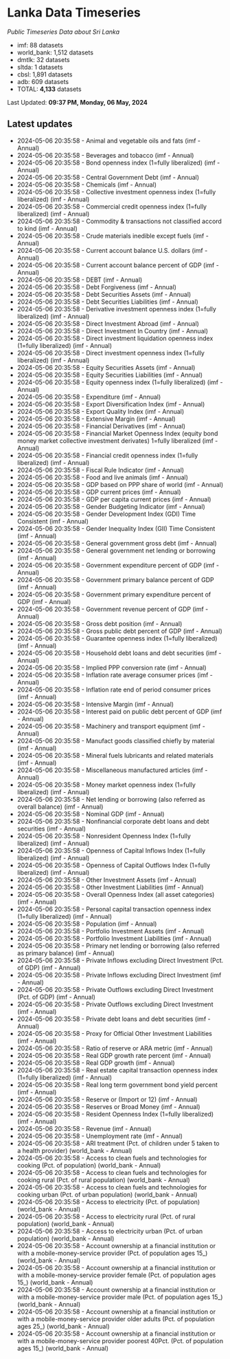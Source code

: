 # Lanka Data Timeseries
*Public Timeseries Data about Sri Lanka*

* imf: 88 datasets
* world_bank: 1,512 datasets
* dmtlk: 32 datasets
* sltda: 1 datasets
* cbsl: 1,891 datasets
* adb: 609 datasets
* TOTAL: **4,133** datasets

Last Updated: **09:37 PM, Monday, 06 May, 2024**

## Latest updates

* 2024-05-06 20:35:58 - Animal and vegetable oils and fats (imf - Annual)
* 2024-05-06 20:35:58 - Beverages and tobacco (imf - Annual)
* 2024-05-06 20:35:58 - Bond openness index (1=fully liberalized) (imf - Annual)
* 2024-05-06 20:35:58 - Central Government Debt (imf - Annual)
* 2024-05-06 20:35:58 - Chemicals (imf - Annual)
* 2024-05-06 20:35:58 - Collective investment openness index (1=fully liberalized) (imf - Annual)
* 2024-05-06 20:35:58 - Commercial credit openness index (1=fully liberalized) (imf - Annual)
* 2024-05-06 20:35:58 - Commodity & transactions not classified accord to kind (imf - Annual)
* 2024-05-06 20:35:58 - Crude materials inedible except fuels (imf - Annual)
* 2024-05-06 20:35:58 - Current account balance U.S. dollars (imf - Annual)
* 2024-05-06 20:35:58 - Current account balance percent of GDP (imf - Annual)
* 2024-05-06 20:35:58 - DEBT (imf - Annual)
* 2024-05-06 20:35:58 - Debt Forgiveness (imf - Annual)
* 2024-05-06 20:35:58 - Debt Securities Assets (imf - Annual)
* 2024-05-06 20:35:58 - Debt Securities Liabilities (imf - Annual)
* 2024-05-06 20:35:58 - Derivative investment openness index (1=fully liberalized) (imf - Annual)
* 2024-05-06 20:35:58 - Direct Investment Abroad (imf - Annual)
* 2024-05-06 20:35:58 - Direct Investment In Country (imf - Annual)
* 2024-05-06 20:35:58 - Direct investment liquidation openness index (1=fully liberalized) (imf - Annual)
* 2024-05-06 20:35:58 - Direct investment openness index (1=fully liberalized) (imf - Annual)
* 2024-05-06 20:35:58 - Equity Securities Assets (imf - Annual)
* 2024-05-06 20:35:58 - Equity Securities Liabilities (imf - Annual)
* 2024-05-06 20:35:58 - Equity openness index (1=fully liberalized) (imf - Annual)
* 2024-05-06 20:35:58 - Expenditure (imf - Annual)
* 2024-05-06 20:35:58 - Export Diversification Index (imf - Annual)
* 2024-05-06 20:35:58 - Export Quality Index (imf - Annual)
* 2024-05-06 20:35:58 - Extensive Margin (imf - Annual)
* 2024-05-06 20:35:58 - Financial Derivatives (imf - Annual)
* 2024-05-06 20:35:58 - Financial Market Openness Index (equity bond money market collective investment derivates) 1=fully liberalized (imf - Annual)
* 2024-05-06 20:35:58 - Financial credit openness index (1=fully liberalized) (imf - Annual)
* 2024-05-06 20:35:58 - Fiscal Rule Indicator (imf - Annual)
* 2024-05-06 20:35:58 - Food and live animals (imf - Annual)
* 2024-05-06 20:35:58 - GDP based on PPP share of world (imf - Annual)
* 2024-05-06 20:35:58 - GDP current prices (imf - Annual)
* 2024-05-06 20:35:58 - GDP per capita current prices (imf - Annual)
* 2024-05-06 20:35:58 - Gender Budgeting Indicator (imf - Annual)
* 2024-05-06 20:35:58 - Gender Development Index (GDI) Time Consistent (imf - Annual)
* 2024-05-06 20:35:58 - Gender Inequality Index (GII) Time Consistent (imf - Annual)
* 2024-05-06 20:35:58 - General government gross debt (imf - Annual)
* 2024-05-06 20:35:58 - General government net lending or borrowing (imf - Annual)
* 2024-05-06 20:35:58 - Government expenditure percent of GDP (imf - Annual)
* 2024-05-06 20:35:58 - Government primary balance percent of GDP (imf - Annual)
* 2024-05-06 20:35:58 - Government primary expenditure percent of GDP (imf - Annual)
* 2024-05-06 20:35:58 - Government revenue percent of GDP (imf - Annual)
* 2024-05-06 20:35:58 - Gross debt position (imf - Annual)
* 2024-05-06 20:35:58 - Gross public debt percent of GDP (imf - Annual)
* 2024-05-06 20:35:58 - Guarantee openness index (1=fully liberalized) (imf - Annual)
* 2024-05-06 20:35:58 - Household debt loans and debt securities (imf - Annual)
* 2024-05-06 20:35:58 - Implied PPP conversion rate (imf - Annual)
* 2024-05-06 20:35:58 - Inflation rate average consumer prices (imf - Annual)
* 2024-05-06 20:35:58 - Inflation rate end of period consumer prices (imf - Annual)
* 2024-05-06 20:35:58 - Intensive Margin (imf - Annual)
* 2024-05-06 20:35:58 - Interest paid on public debt percent of GDP (imf - Annual)
* 2024-05-06 20:35:58 - Machinery and transport equipment (imf - Annual)
* 2024-05-06 20:35:58 - Manufact goods classified chiefly by material (imf - Annual)
* 2024-05-06 20:35:58 - Mineral fuels lubricants and related materials (imf - Annual)
* 2024-05-06 20:35:58 - Miscellaneous manufactured articles (imf - Annual)
* 2024-05-06 20:35:58 - Money market openness index (1=fully liberalized) (imf - Annual)
* 2024-05-06 20:35:58 - Net lending or borrowing (also referred as overall balance) (imf - Annual)
* 2024-05-06 20:35:58 - Nominal GDP (imf - Annual)
* 2024-05-06 20:35:58 - Nonfinancial corporate debt loans and debt securities (imf - Annual)
* 2024-05-06 20:35:58 - Nonresident Openness Index (1=fully liberalized) (imf - Annual)
* 2024-05-06 20:35:58 - Openness of Capital Inflows Index (1=fully liberalized) (imf - Annual)
* 2024-05-06 20:35:58 - Openness of Capital Outflows Index (1=fully liberalized) (imf - Annual)
* 2024-05-06 20:35:58 - Other Investment Assets (imf - Annual)
* 2024-05-06 20:35:58 - Other Investment Liabilities (imf - Annual)
* 2024-05-06 20:35:58 - Overall Openness Index (all asset categories) (imf - Annual)
* 2024-05-06 20:35:58 - Personal capital transaction openness index (1=fully liberalized) (imf - Annual)
* 2024-05-06 20:35:58 - Population (imf - Annual)
* 2024-05-06 20:35:58 - Portfolio Investment Assets (imf - Annual)
* 2024-05-06 20:35:58 - Portfolio Investment Liabilities (imf - Annual)
* 2024-05-06 20:35:58 - Primary net lending or borrowing (also referred as primary balance) (imf - Annual)
* 2024-05-06 20:35:58 - Private Inflows excluding Direct Investment (Pct. of GDP) (imf - Annual)
* 2024-05-06 20:35:58 - Private Inflows excluding Direct Investment (imf - Annual)
* 2024-05-06 20:35:58 - Private Outflows excluding Direct Investment (Pct. of GDP) (imf - Annual)
* 2024-05-06 20:35:58 - Private Outflows excluding Direct Investment (imf - Annual)
* 2024-05-06 20:35:58 - Private debt loans and debt securities (imf - Annual)
* 2024-05-06 20:35:58 - Proxy for Official Other Investment Liabilities (imf - Annual)
* 2024-05-06 20:35:58 - Ratio of reserve or ARA metric (imf - Annual)
* 2024-05-06 20:35:58 - Real GDP growth rate percent (imf - Annual)
* 2024-05-06 20:35:58 - Real GDP growth (imf - Annual)
* 2024-05-06 20:35:58 - Real estate capital transaction openness index (1=fully liberalized) (imf - Annual)
* 2024-05-06 20:35:58 - Real long term government bond yield percent (imf - Annual)
* 2024-05-06 20:35:58 - Reserve or (Import or 12) (imf - Annual)
* 2024-05-06 20:35:58 - Reserves or Broad Money (imf - Annual)
* 2024-05-06 20:35:58 - Resident Openness Index (1=fully liberalized) (imf - Annual)
* 2024-05-06 20:35:58 - Revenue (imf - Annual)
* 2024-05-06 20:35:58 - Unemployment rate (imf - Annual)
* 2024-05-06 20:35:58 - ARI treatment (Pct. of children under 5 taken to a health provider) (world_bank - Annual)
* 2024-05-06 20:35:58 - Access to clean fuels and technologies for cooking (Pct. of population) (world_bank - Annual)
* 2024-05-06 20:35:58 - Access to clean fuels and technologies for cooking rural (Pct. of rural population) (world_bank - Annual)
* 2024-05-06 20:35:58 - Access to clean fuels and technologies for cooking urban (Pct. of urban population) (world_bank - Annual)
* 2024-05-06 20:35:58 - Access to electricity (Pct. of population) (world_bank - Annual)
* 2024-05-06 20:35:58 - Access to electricity rural (Pct. of rural population) (world_bank - Annual)
* 2024-05-06 20:35:58 - Access to electricity urban (Pct. of urban population) (world_bank - Annual)
* 2024-05-06 20:35:58 - Account ownership at a financial institution or with a mobile-money-service provider (Pct. of population ages 15_) (world_bank - Annual)
* 2024-05-06 20:35:58 - Account ownership at a financial institution or with a mobile-money-service provider female (Pct. of population ages 15_) (world_bank - Annual)
* 2024-05-06 20:35:58 - Account ownership at a financial institution or with a mobile-money-service provider male (Pct. of population ages 15_) (world_bank - Annual)
* 2024-05-06 20:35:58 - Account ownership at a financial institution or with a mobile-money-service provider older adults (Pct. of population ages 25_) (world_bank - Annual)
* 2024-05-06 20:35:58 - Account ownership at a financial institution or with a mobile-money-service provider poorest 40Pct. (Pct. of population ages 15_) (world_bank - Annual)